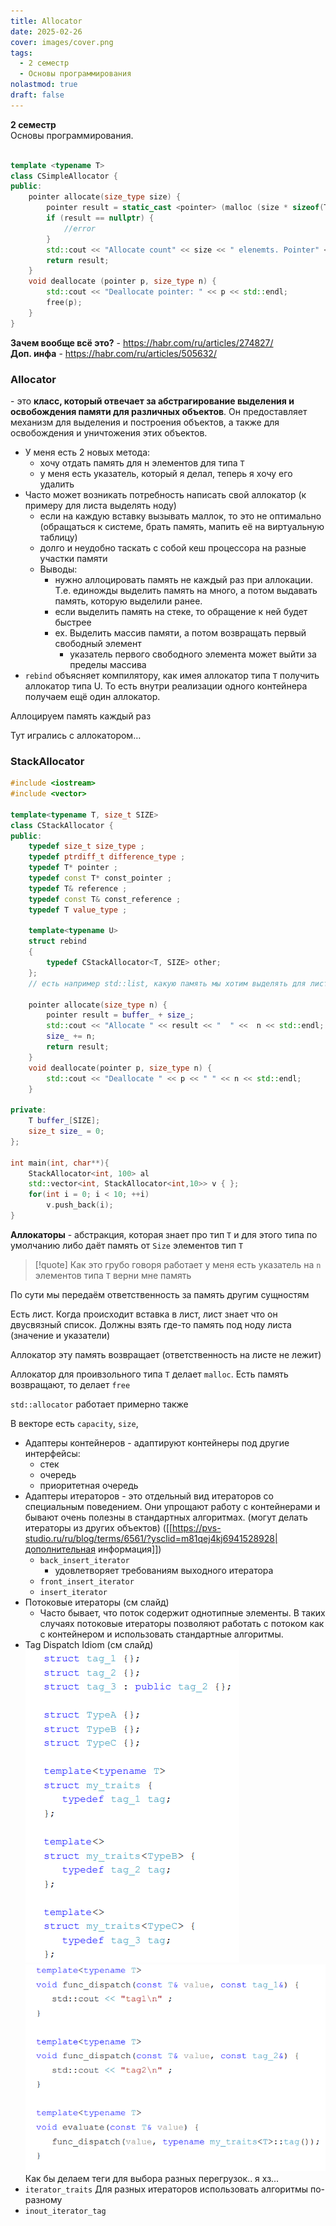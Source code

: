 ```yaml
---
title: Allocator
date: 2025-02-26
cover: images/cover.png
tags:
  - 2 семестр
  - Основы программирования
nolastmod: true
draft: false
---
```


**2 семестр** \
Основы программирования. 

<!--more-->

```cpp

template <typename T>
class CSimpleAllocator {
public:
	pointer allocate(size_type size) {
		pointer result = static_cast <pointer> (malloc (size * sizeof(T)))
		if (result == nullptr) {
			//error
		}
		std::cout << "Allocate count" << size << " elenemts. Pointer" << result << std::endl;
		return result;
	}
	void deallocate (pointer p, size_type n) {
		std::cout << "Deallocate pointer: " << p << std::endl;
		free(p);
	}
}
```
**Зачем вообще всё это?** - https://habr.com/ru/articles/274827/ \
**Доп. инфа** - https://habr.com/ru/articles/505632/

### Allocator
\- это **класс, который отвечает за абстрагирование выделения и освобождения памяти для различных объектов**. Он предоставляет механизм для выделения и построения объектов, а также для освобождения и уничтожения этих объектов.
- У меня есть 2 новых метода:
	- хочу отдать память для н элементов для типа `Т`
	- у меня есть указатель, который я делал, теперь я хочу его удалить
- Часто может возникать потребность написать свой аллокатор (к примеру для листа выделять ноду)
	- если на каждую вставку вызывать маллок, то это не оптимально (обращаться к системе, брать память, мапить её на виртуальную таблицу)
	- долго и неудобно таскать с собой кеш процессора на разные участки памяти
	- Выводы: 
		- нужно аллоцировать память не каждый раз при аллокации. Т.е. единожды выделить память на много, а потом выдавать память, которую выделили ранее.
		- если выделить память на стеке, то обращение к ней будет быстрее
		- ex. Выделить массив памяти, а потом возвращать первый свободный элемент
			- указатель первого свободного элемента может выйти за пределы массива
- `rebind` объясняет компилятору, как имея аллокатор типа `Т` получить аллокатор типа U. То есть внутри реализации одного контейнера получаем ещё один аллокатор. 

Аллоцируем память каждый раз 

Тут игрались с аллокатором…

### StackAllocator

```cpp
#include <iostream>
#include <vector>

template<typename T, size_t SIZE>
class CStackAllocator {
public:
    typedef size_t size_type ;
    typedef ptrdiff_t difference_type ;
    typedef T* pointer ;
    typedef const T* const_pointer ;
    typedef T& reference ;
    typedef const T& const_reference ;
    typedef T value_type ;

    template<typename U>
    struct rebind
    {
        typedef CStackAllocator<T, SIZE> other;
    };
	// есть например std::list, какую память мы хотим выделять для листа? под одно число? - нет;  если добавляем еще один эллемент то нам нужно помимо value еще и 2 указателя (prev и next) . Т.е. аллокатор умеет выделять только под инты (или другой класс), поэтому нам нужен rebind

    pointer allocate(size_type n) {
        pointer result = buffer_ + size_;
        std::cout << "Allocate " << result << "  " <<  n << std::endl;
        size_ += n;
        return result;
    }
    void deallocate(pointer p, size_type n) {
        std::cout << "Deallocate " << p << " " << n << std::endl;
    }

private:
    T buffer_[SIZE];
    size_t size_ = 0;
};

int main(int, char**){
	StackAllocator<int, 100> al
	std::vector<int, StackAllocator<int,10>> v { };
    for(int i = 0; i < 10; ++i)
        v.push_back(i);
}
```

**Аллокаторы** - абстракция, которая знает про тип `Т` и для этого типа по умолчанию либо даёт память от `Size` элементов тип `T`


> [!quote] Как это грубо говоря работает
> у меня есть указатель на `n` элементов типа `T` верни мне память 


По сути мы передаём ответственность за память другим сущностям

Есть лист. Когда происходит вставка в лист, лист знает что он двусвязный список. Должны взять где-то память под ноду листа (значение и указатели)

Аллокатор эту память возвращает (ответственность на листе не лежит)

Аллокатор для проивзольного типа `Т` делает `malloc`. Есть память возвращают, то делает `free`

`std::allocator` работает примерно также

В векторе есть `capacity`, `size`,

- Адаптеры контейнеров - адаптируют контейнеры под другие интерфейсы:
	- стек
	- очередь
	- приоритетная очередь
- Адаптеры итераторов - это отдельный вид итераторов со специальным поведением. Они упрощают работу с контейнерами и бывают очень полезны в стандартных алгоритмах. (могут делать итераторы из других объектов) ([[https://pvs-studio.ru/ru/blog/terms/6561/?ysclid=m81qej4kj6941528928|дополнительная информация]])
	- `back_insert_iterator`
		- удовлетворяет требованиям выходного итератора
	- `front_insert_iterator`
	- `insert_iterator`
- Потоковые итераторы (см слайд)
    - Часто бывает, что поток содержит однотипные элементы. В таких случаях потоковые итераторы позволяют работать с потоком как с контейнером и использовать стандартные алгоритмы.
- Tag Dispatch Idiom (см слайд)
![](images/c08943456feca316352ffcec555dff90.png)
![](images/1e5ca73e38b4e013867d0f2cf880c2da.png)
Как бы делаем теги для выбора разных перегрузок.. я хз...
- `iterator_traits`
Для разных итераторов использовать алгоритмы по-разному
- `inout_iterator_tag`